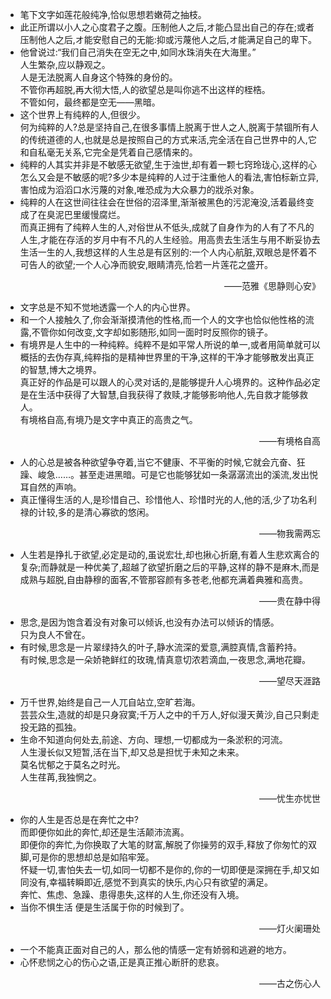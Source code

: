 - 笔下文字如莲花般纯净,恰似思想若嫩荷之抽枝。
- 此正所谓以小人之心度君子之腹。压制他人之后,オ能凸显出自己的存在;或者压制他人之后,オ能安慰自己的无能:抑或污蔑他人之后,オ能满足自己的卑下。
- 他曾说过:“我们自己消失在空无之中,如同水珠消失在大海里。”</br>人生繁杂,应以静观之。</br>人是无法脱离人自身这个特殊的身份的。</br>不管你再超脱,再大彻大悟,人的欲望总是叫你逃不出这样的桎梏。</br>不管如何，最终都是空无——黑暗。
- 这个世界上有纯粹的人,但很少。</br>何为纯粹的人?总是坚持自己,在很多事情上脱离于世人之人,脱离于禁锢所有人的传统道德的人,也就是总是按照自己的方式来活,完全活在自己世界中的人,它和自私毫无关系,它完全是凭着自己感情来的。
- 纯粹的人其实并非是不敏感无欲望,生于浊世,却有着一颗七窍玲珑心,这样的心怎么又会是不敏感的呢?多少本是纯粹的人过于注重他人的看法,害怕标新立异,害怕成为滔滔口水污蔑的对象,唯恐成为大众暴力的戕杀对象。
- 纯粹的人在这世间往往会在世俗的沼泽里,渐渐被黑色的污泥淹没,活着最终变成了在臭泥巴里缓慢腐烂。</br>而真正拥有了纯粹人生的人,对俗世从不低头,成就了自身作为的人有了不凡的人生,才能在存活的岁月中有不凡的人生经验。用高贵去生活生与用不断妥协去生活一生的人,我想这样的人生总是有区别的:一个人内心航脏,双眼总是怀着不可告人的欲望;一个人心净而貌安,眼睛清亮,恰若一片莲花之盛开。<p align="right">——范雅《思静则心安》</p>
- 文字总是不知不觉地透露一个人的内心世界。
- 和一个人接触久了,你会渐渐摸清他的性格,而一个人的文字也恰似他性格的流露,不管你如何改变,文字却如影随形,如同一面时时反照你的镜子。
- 有境界是人生中的一种纯粹。纯粹不是如平常人所说的单一,或者用简单就可以概括的去伪存真,纯粹指的是精神世界里的干净,这样的干净才能够散发出真正的智慧,博大之境界。</br>真正好的作品是可以跟人的心灵对话的,是能够提升人心境界的。这种作品必定是在生活中获得了大智慧,自我获得了救赎,才能够影响他人,先自救才能够救人。</br>有境格自高,有境乃是文字中真正的高贵之气。<p align="right">——有境格自高</p>
- 人的心总是被各种欲望争夺着,当它不健康、不平衡的时候,它就会亢奋、狂躁、峻急……。甚至走进黑暗。可是它也能够犹如一条潺潺流出的溪流,发出悦耳自然的声响。
- 真正懂得生活的人,是珍惜自己、珍惜他人、珍惜时光的人,他的活,少了功名利禄的计较,多的是清心寡欲的悠闲。<p align="right">——物我需两忘</p>
- 人生若是挣扎于欲望,必定是动的,虽说宏壮,却也揪心折磨,有着人生悲欢离合的复杂;而静就是一种优美了,超越了欲望折磨之后的平静,这样的静不是麻木,而是成熟与超脱,自由静穆的面客,不管那容颜有多苍老,他都充满着典雅和高贵。<p align="right">——贵在静中得</p>
- 思念,是因为饱含着没有对象可以倾诉,也没有办法可以倾诉的情感。</br>只为良人不曾在。
- 有时候,思念是一片翠绿持久的叶子,静水流深的爱意,满腔真情,含蓄矜持。</br>有时候,思念是一朵娇艳鲜红的玫瑰,情真意切浓若滴血,一夜思念,满地花瓣。<p align="right">——望尽天涯路</p>
- 万千世界,始终是自己一人兀自站立,空旷若海。</br>芸芸众生,造就的却是只身寂寞;千万人之中的千万人,好似漫天黄沙,自己只剩走投无路的孤独。
- 生命不知道向何处去,前途、方向、理想,一切都成为一条淤积的河流。</br>人生漫长似又短暂,活在当下,却又总是担忧于未知之未来。</br>莫名忧郁之于莫名之时光。</br>人生荏苒,我独惘之。<p align="right">——忧生亦忧世</p>
- 你的人生是否总是在奔忙之中?</br>而即便你如此的奔忙,却还是生活颠沛流离。</br>即便你的奔忙,为你换取了大笔的财富,解脱了你操劳的双手,释放了你匆忙的双脚,可是你的思想却总是如陷牢笼。</br>怀疑一切,害怕失去一切,如同一切都不是你的,你的一切即便是深拥在手,却又如同没有,幸福转瞬即近,感觉不到真实的快乐,内心只有欲望的满足。</br>奔忙、焦虑、急躁、患得患失,这样的人生,你还没有入境。
- 当你不惧生活 便是生活属于你的时候到了。<p align="right">——灯火阑珊处</p>
- 一个不能真正面对自己的人，那么他的情感一定有娇弱和逃避的地方。
- 心怀悲悯之心的伤心之语,正是真正推心断肝的悲哀。<p align="right">——古之伤心人</p>